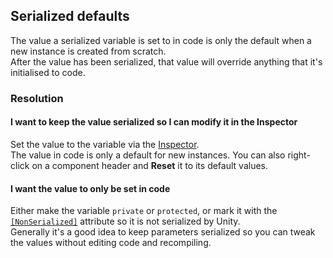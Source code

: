 ## Serialized defaults

The value a serialized variable is set to in code is only the default when a new instance is created from scratch.  
After the value has been serialized, that value will override anything that it's initialised to code.

### Resolution
#### I want to keep the value serialized so I can modify it in the Inspector
Set the value to the variable via the [Inspector](https://docs.unity3d.com/Manual/UsingTheInspector.html).  
The value in code is only a default for new instances. You can also right-click on a component header and **Reset** it to its default values.

#### I want the value to only be set in code
Either make the variable `private` or `protected`, or mark it with the [`[NonSerialized]`](https://learn.microsoft.com/en-us/dotnet/api/system.nonserializedattribute) attribute so it is not serialized by Unity.  
Generally it's a good idea to keep parameters serialized so you can tweak the values without editing code and recompiling.